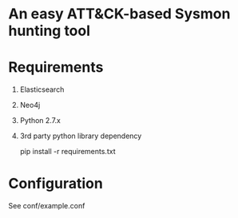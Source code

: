An easy ATT&CK-based Sysmon hunting tool
===

# Requirements

1. Elasticsearch
2. Neo4j
3. Python 2.7.x
4. 3rd party python library dependency
   
    pip install -r requirements.txt

# Configuration

See conf/example.conf

    